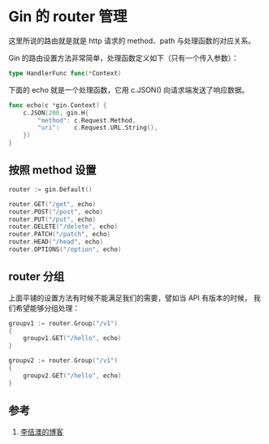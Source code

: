 <!-- toc -->
# Gin 的 router 管理

这里所说的路由就是就是 http 请求的 method、path 与处理函数的对应关系。

Gin 的路由设置方法非常简单，处理函数定义如下（只有一个传入参数）：

```go
type HandlerFunc func(*Context)
```

下面的 echo 就是一个处理函数，它用 c.JSON() 向请求端发送了响应数据。

```go
func echo(c *gin.Context) {
    c.JSON(200, gin.H{
        "method": c.Request.Method,
        "uri":    c.Request.URL.String(),
    })
}
```

## 按照 method 设置

```go
router := gin.Default()

router.GET("/get", echo)
router.POST("/post", echo)
router.PUT("/put", echo)
router.DELETE("/delete", echo)
router.PATCH("/patch", echo)
router.HEAD("/head", echo)
router.OPTIONS("/option", echo)
```

## router 分组

上面平铺的设置方法有时候不能满足我们的需要，譬如当 API 有版本的时候， 我们希望能够分组处理：

```go
groupv1 := router.Group("/v1")
{
    groupv1.GET("/hello", echo)
}

groupv2 := router.Group("/v1")
{
    groupv2.GET("/hello", echo)
}
```

## 参考

1. [李佶澳的博客][1]

[1]: https://www.lijiaocn.com "李佶澳的博客"
